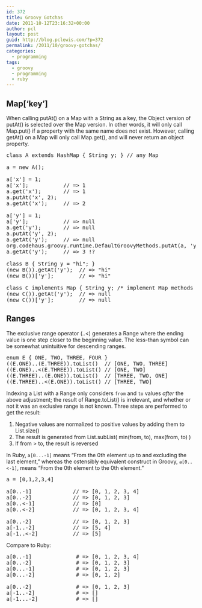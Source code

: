 ```yaml
---
id: 372
title: Groovy Gotchas
date: 2011-10-12T23:16:32+00:00
author: pcl
layout: post
guid: http://blog.pclewis.com/?p=372
permalink: /2011/10/groovy-gotchas/
categories:
  - programming
tags:
  - groovy
  - programming
  - ruby
---
```

## Map[&#8216;key&#8217;]

When calling putAt() on a Map with a String as a key, the Object version of putAt() is selected over the Map version. In other words, it will only call Map.put() if a property with the same name does not exist. However, calling getAt() on a Map will only call Map.get(), and will never return an object property.

<pre class="brush: groovy; title: ; notranslate" title="">class A extends HashMap { String y; } // any Map

a = new A();

a['x'] = 1;
a['x'];           // =&gt; 1
a.get('x');       // =&gt; 1
a.putAt('x', 2);
a.getAt('x');     // =&gt; 2

a['y'] = 1;
a['y'];           // =&gt; null
a.get('y');       // =&gt; null
a.putAt('y', 2);
a.getAt('y');     // =&gt; null
org.codehaus.groovy.runtime.DefaultGroovyMethods.putAt(a, 'y', 3)
a.getAt('y');     // =&gt; 3 !?

class B { String y = "hi"; }
(new B()).getAt('y');  // =&gt; "hi"
(new B())['y'];        // =&gt; "hi"

class C implements Map { String y; /* implement Map methods */ } 
(new C()).getAt('y');  // =&gt; null
(new C())['y'];        // =&gt; null
</pre>

## Ranges

The exclusive range operator (..<) generates a Range where the ending value is one step closer to the beginning value. The less-than symbol can be somewhat unintuitive for descending ranges.

<pre class="brush: groovy; title: ; notranslate" title="">enum E { ONE, TWO, THREE, FOUR }
((E.ONE)..(E.THREE)).toList()  // [ONE, TWO, THREE]
((E.ONE)..&lt;(E.THREE)).toList() // [ONE, TWO]
((E.THREE)..(E.ONE)).toList()  // [THREE, TWO, ONE]
((E.THREE)..&lt;(E.ONE)).toList() // [THREE, TWO]
</pre>

Indexing a List with a Range only considers `from` and `to` values _after_ the above adjustment; the result of Range.toList() is irrelevant, and whether or not it was an exclusive range is not known. Three steps are performed to get the result:

  1. Negative values are normalized to positive values by adding them to List.size()
  2. The result is generated from List.subList( min(from, to), max(from, to) )
  3. If from > to, the result is reversed

In Ruby, `a[0...-1]` means &#8220;From the 0th element up to and excluding the last element,&#8221; whereas the ostensibly equivalent construct in Groovy, `a[0..<-1]`, means &#8220;From the 0th element to the 0th element.&#8221;

<pre class="brush: groovy; title: ; notranslate" title="">a = [0,1,2,3,4]

a[0..-1]             // =&gt; [0, 1, 2, 3, 4]
a[0..-2]             // =&gt; [0, 1, 2, 3]
a[0..&lt;-1]            // =&gt; [0]
a[0..&lt;-2]            // =&gt; [0, 1, 2, 3, 4]

a[0..-2]             // =&gt; [0, 1, 2, 3]
a[-1..-2]            // =&gt; [5, 4]
a[-1..&lt;-2]           // =&gt; [5]
</pre>

Compare to Ruby:

<pre class="brush: ruby; title: ; notranslate" title="">a[0..-1]              # =&gt; [0, 1, 2, 3, 4]
a[0..-2]              # =&gt; [0, 1, 2, 3]
a[0...-1]             # =&gt; [0, 1, 2, 3]
a[0...-2]             # =&gt; [0, 1, 2]

a[0..-2]              # =&gt; [0, 1, 2, 3]
a[-1..-2]             # =&gt; []
a[-1...-2]            # =&gt; []
</pre>
